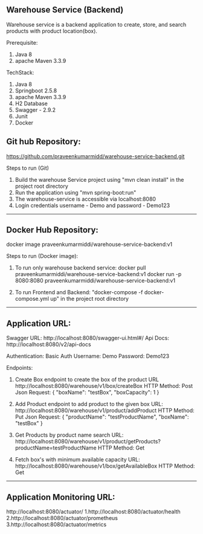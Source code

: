 Warehouse Service (Backend)
---------------------------
Warehouse service is a backend application to create, store, and search products with product location(box). 

Prerequisite:
1. Java 8
3. apache Maven 3.3.9

TechStack:
1. Java 8
2. Springboot 2.5.8
3. apache Maven 3.3.9
4. H2 Database
5. Swagger - 2.9.2
6. Junit
7. Docker

Git hub Repository:
------------------
https://github.com/praveenkumarmidd/warehouse-service-backend.git

Steps to run (Git)
1. Build the warehouse Service project using "mvn clean install" in the project root directory
2. Run the application using "mvn spring-boot:run"
3. The warehouse-service is accessible via localhost:8080
4. Login credentials username - Demo and password - Demo123
-------------------------------------------------------------------------------------------------------

Docker Hub Repository:
----------------------
docker image praveenkumarmiddi/warehouse-service-backend:v1

Steps to run (Docker image):
1. To run only warehouse backend service:
   docker pull praveenkumarmiddi/warehouse-service-backend:v1
   docker run -p 8080:8080 praveenkumarmiddi/warehouse-service-backend:v1
   
2. To run Frontend and Backend:
"docker-compose -f docker-compose.yml up" in the project root directory

-------------------------------------------------------------------------------------------------------

Application URL:
---------------
Swagger URL: http://localhost:8080/swagger-ui.html#/
Api Docs: http://localhost:8080/v2/api-docs

Authentication:
Basic Auth
Username: Demo
Password: Demo123

Endpoints:
1. Create Box endpoint to create the box of the product
URL http://localhost:8080/warehouse/v1/box/createBox
    HTTP Method: Post
        Json Request:
               {
               "boxName": "testBox",
               "boxCapacity": 1
               }

2. Add Product endpoint to add product to the given box
URL: http://localhost:8080/warehouse/v1/product/addProduct
   HTTP Method: Put
        Json Request:
               {
               "productName": "testProductName",
               "boxName": "testBox"
               }
   
3. Get Products by product name search
URL: http://localhost:8080/warehouse/v1/product/getProducts?productName=testProductName
   HTTP Method: Get
   
4. Fetch box's with minimum available capacity
URL: http://localhost:8080/warehouse/v1/box/getAvailableBox
   HTTP Method: Get
---------------------------------------------------------------------------------------------------------

Application Monitoring URL:
---------------------------
http://localhost:8080/actuator/
    1.http://localhost:8080/actuator/health
    2.http://localhost:8080/actuator/prometheus
    3.http://localhost:8080/actuator/metrics
